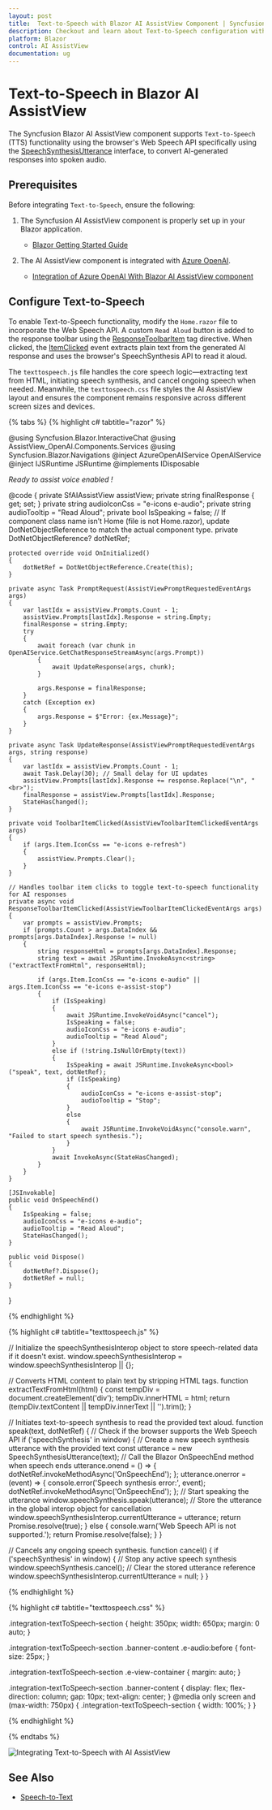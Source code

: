```yaml
---
layout: post
title:  Text-to-Speech with Blazor AI AssistView Component | Syncfusion
description: Checkout and learn about Text-to-Speech configuration with Blazor AI AssistView component in Blazor Server App and Blazor WebAssembly App.
platform: Blazor
control: AI AssistView
documentation: ug
---
```


# Text-to-Speech in Blazor AI AssistView

The Syncfusion Blazor AI AssistView component supports `Text-to-Speech` (TTS) functionality using the browser's Web Speech API specifically using the [SpeechSynthesisUtterance](https://developer.mozilla.org/en-US/docs/Web/API/SpeechSynthesisUtterance) interface, to convert AI-generated responses into spoken audio.

## Prerequisites

Before integrating `Text-to-Speech`, ensure the following:

1. The Syncfusion AI AssistView component is properly set up in your Blazor application.
    - [Blazor Getting Started Guide](../getting-started)

2. The AI AssistView component is integrated with [Azure OpenAI](https://microsoft.github.io/PartnerResources/skilling/ai-ml-academy/resources/openai).

    - [Integration of Azure OpenAI With Blazor AI AssistView component](../ai-integrations/openai-integration.md)

## Configure Text-to-Speech

To enable Text-to-Speech functionality, modify the `Home.razor` file to incorporate the Web Speech API. A custom `Read Aloud` button is added to the response toolbar using the [ResponseToolbarItem](https://help.syncfusion.com/cr/blazor/Syncfusion.Blazor.InteractiveChat.ResponseToolbarItem.html) tag directive. When clicked, the [ItemClicked](https://help.syncfusion.com/cr/blazor/Syncfusion.Blazor.InteractiveChat.ResponseToolbar.html#Syncfusion_Blazor_InteractiveChat_ResponseToolbar_ItemClicked) event extracts plain text from the generated AI response and uses the browser's SpeechSynthesis API to read it aloud.

The `texttospeech.js` file handles the core speech logic—extracting text from HTML, initiating speech synthesis, and cancel ongoing speech when needed. Meanwhile, the `texttospeech.css` file styles the AI AssistView layout and ensures the component remains responsive across different screen sizes and devices.

{% tabs %}
{% highlight c# tabtitle="razor" %}

@using Syncfusion.Blazor.InteractiveChat
@using AssistView_OpenAI.Components.Services
@using Syncfusion.Blazor.Navigations
@inject AzureOpenAIService OpenAIService
@inject IJSRuntime JSRuntime
@implements IDisposable

<div class="integration-textToSpeech-section">
    <SfAIAssistView @ref="assistView" PromptRequested="@PromptRequest">
        <AssistViews>
            <AssistView>
                <BannerTemplate>
                    <div class="banner-content">
                        <div class="e-icons e-audio"></div>
                        <i>Ready to assist voice enabled !</i>
                    </div>
                </BannerTemplate>
            </AssistView>
        </AssistViews>
        <AssistViewToolbar ItemClicked="ToolbarItemClicked">
            <AssistViewToolbarItem Type="ItemType.Spacer"></AssistViewToolbarItem>
            <AssistViewToolbarItem IconCss="e-icons e-refresh"></AssistViewToolbarItem>
        </AssistViewToolbar>
        <ResponseToolbar ItemClicked="ResponseToolbarItemClicked">
            <ResponseToolbarItem IconCss="e-icons e-assist-copy" Tooltip="Copy"></ResponseToolbarItem>
            <ResponseToolbarItem IconCss="@audioIconCss" Tooltip="@audioTooltip"></ResponseToolbarItem>
            <ResponseToolbarItem IconCss="e-icons e-assist-like" Tooltip="Like"></ResponseToolbarItem>
            <ResponseToolbarItem IconCss="e-icons e-assist-dislike" Tooltip="Need Improvement"></ResponseToolbarItem>
        </ResponseToolbar>
    </SfAIAssistView>
</div>

@code {
    private SfAIAssistView assistView;
    private string finalResponse { get; set; }
    private string audioIconCss = "e-icons e-audio";
    private string audioTooltip = "Read Aloud";
    private bool IsSpeaking = false;
    // If component class name isn’t Home (file is not Home.razor), update DotNetObjectReference to match the actual component type.
    private DotNetObjectReference<Home>? dotNetRef;

    protected override void OnInitialized()
    {
        dotNetRef = DotNetObjectReference.Create(this);
    }
    
    private async Task PromptRequest(AssistViewPromptRequestedEventArgs args)
    {
        var lastIdx = assistView.Prompts.Count - 1;
        assistView.Prompts[lastIdx].Response = string.Empty;
        finalResponse = string.Empty;
        try
        {
            await foreach (var chunk in OpenAIService.GetChatResponseStreamAsync(args.Prompt))
            {
                await UpdateResponse(args, chunk);
            }

            args.Response = finalResponse;
        }
        catch (Exception ex)
        {
            args.Response = $"Error: {ex.Message}";
        }
    }

    private async Task UpdateResponse(AssistViewPromptRequestedEventArgs args, string response)
    {
        var lastIdx = assistView.Prompts.Count - 1;
        await Task.Delay(30); // Small delay for UI updates
        assistView.Prompts[lastIdx].Response += response.Replace("\n", "<br>");
        finalResponse = assistView.Prompts[lastIdx].Response;
        StateHasChanged();
    }

    private void ToolbarItemClicked(AssistViewToolbarItemClickedEventArgs args)
    {
        if (args.Item.IconCss == "e-icons e-refresh")
        {
            assistView.Prompts.Clear();
        }
    }

    // Handles toolbar item clicks to toggle text-to-speech functionality for AI responses
    private async void ResponseToolbarItemClicked(AssistViewToolbarItemClickedEventArgs args)
    {
        var prompts = assistView.Prompts;
        if (prompts.Count > args.DataIndex && prompts[args.DataIndex].Response != null)
        {
            string responseHtml = prompts[args.DataIndex].Response;
            string text = await JSRuntime.InvokeAsync<string>("extractTextFromHtml", responseHtml);

            if (args.Item.IconCss == "e-icons e-audio" || args.Item.IconCss == "e-icons e-assist-stop")
            {
                if (IsSpeaking)
                {
                    await JSRuntime.InvokeVoidAsync("cancel");
                    IsSpeaking = false;
                    audioIconCss = "e-icons e-audio";
                    audioTooltip = "Read Aloud";
                }
                else if (!string.IsNullOrEmpty(text))
                {
                    IsSpeaking = await JSRuntime.InvokeAsync<bool>("speak", text, dotNetRef);
                    if (IsSpeaking)
                    {
                        audioIconCss = "e-icons e-assist-stop";
                        audioTooltip = "Stop";
                    }
                    else
                    {
                        await JSRuntime.InvokeVoidAsync("console.warn", "Failed to start speech synthesis.");
                    }
                }
                await InvokeAsync(StateHasChanged);
            }
        }
    }

    [JSInvokable]
    public void OnSpeechEnd()
    {
        IsSpeaking = false;
        audioIconCss = "e-icons e-audio";
        audioTooltip = "Read Aloud";
        StateHasChanged();
    }

    public void Dispose()
    {
        dotNetRef?.Dispose();
        dotNetRef = null;
    }
}

{% endhighlight %}

{% highlight c# tabtitle="texttospeech.js" %}

// Initialize the speechSynthesisInterop object to store speech-related data if it doesn't exist.
window.speechSynthesisInterop = window.speechSynthesisInterop || {};

// Converts HTML content to plain text by stripping HTML tags.
function extractTextFromHtml(html) {
    const tempDiv = document.createElement('div');
    tempDiv.innerHTML = html;
    return (tempDiv.textContent || tempDiv.innerText || '').trim();
}

// Initiates text-to-speech synthesis to read the provided text aloud.
function speak(text, dotNetRef) {
    // Check if the browser supports the Web Speech API
    if ('speechSynthesis' in window) {
        // Create a new speech synthesis utterance with the provided text
        const utterance = new SpeechSynthesisUtterance(text);
        // Call the Blazor OnSpeechEnd method when speech ends
        utterance.onend = () => {
            dotNetRef.invokeMethodAsync('OnSpeechEnd');
        };
        utterance.onerror = (event) => {
            console.error('Speech synthesis error:', event);
            dotNetRef.invokeMethodAsync('OnSpeechEnd');
        };
        // Start speaking the utterance
        window.speechSynthesis.speak(utterance);
        // Store the utterance in the global interop object for cancellation
        window.speechSynthesisInterop.currentUtterance = utterance;
        return Promise.resolve(true);
    } else {
        console.warn('Web Speech API is not supported.');
        return Promise.resolve(false);
    }
}

// Cancels any ongoing speech synthesis.
function cancel() {
    if ('speechSynthesis' in window) {
        // Stop any active speech synthesis
        window.speechSynthesis.cancel();
        // Clear the stored utterance reference
        window.speechSynthesisInterop.currentUtterance = null;
    }
}

{% endhighlight %}

{% highlight c# tabtitle="texttospeech.css" %}

.integration-textToSpeech-section {
    height: 350px;
    width: 650px;
    margin: 0 auto;
}

.integration-textToSpeech-section .banner-content .e-audio:before {
    font-size: 25px;
}

.integration-textToSpeech-section .e-view-container {
    margin: auto;
}

.integration-textToSpeech-section .banner-content {
    display: flex;
    flex-direction: column;
    gap: 10px;
    text-align: center;
}
@media only screen and (max-width: 750px) {
    .integration-textToSpeech-section {
        width: 100%;
    }
}

{% endhighlight %}

{% endtabs %}

![Integrating Text-to-Speech with AI AssistView](../images/assist-tts.png)

## See Also

* [Speech-to-Text](./speech-to-text.md)
